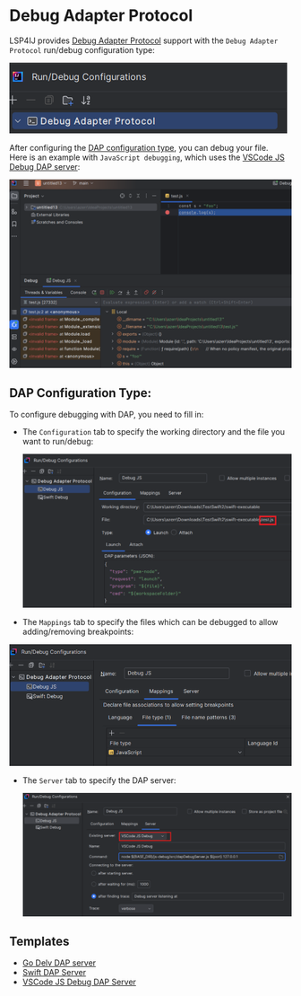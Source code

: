 # Debug Adapter Protocol

LSP4IJ provides [Debug Adapter Protocol](https://microsoft.github.io/debug-adapter-protocol/) support
with the `Debug Adapter Protocol` run/debug configuration type:

![DAP Configuration Type](./images/DAP_config_type.png)

After configuring the [DAP configuration type](#dap-configuration-type), you can debug your file.  
Here is an example with `JavaScript debugging`, which uses the [VSCode JS Debug DAP server](./user-defined-dap/vscode-js-debug.md):

![DAP Configuration Type](./images/DAP_debugging_overview.png)

## DAP Configuration Type:

To configure debugging with DAP, you need to fill in:

- The `Configuration` tab to specify the working directory and the file you want to run/debug:

  ![DAP Configuration Type/Configuration](./images/DAP_config_type_configuration.png)

- The `Mappings` tab to specify the files which can be debugged to allow adding/removing breakpoints:

![DAP Configuration Type/Mappings](./images/DAP_config_type_mappings.png)

- The `Server` tab to specify the DAP server:
 
  ![DAP Configuration Type/Server](./images/DAP_config_type_server.png)

## Templates

- [Go Delv DAP server](./user-defined-dap/go-delve.md)
- [Swift DAP Server](./user-defined-dap/swift-lldb.md)
- [VSCode JS Debug DAP Server](./user-defined-dap/vscode-js-debug.md)

